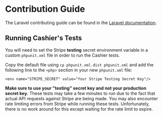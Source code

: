# Contribution Guide

The Laravel contributing guide can be found in the [Laravel documentation](https://laravel.com/docs/contributions).

## Running Cashier's Tests

You will need to set the Stripe **testing** secret environment variable in a custom `phpunit.xml` file in order to run the Cashier tests.

Copy the default file using `cp phpunit.xml.dist phpunit.xml` and add the following line to the `<php>` section in your new `phpunit.xml` file:

    <env name="STRIPE_SECRET" value="Your Stripe Testing Secret Key"/>

**Make sure to use your "testing" secret key and not your production secret key.** These tests may take a few minutes to run due to the fact that actual API requests against Stripe are being made. You may also encounter rate limiting errors from Stripe while running these tests. Unfortunately, there is no work around for this except waiting for the rate limit to expire.
